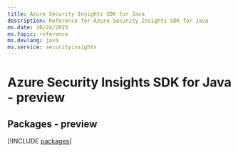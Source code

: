 ```yaml
---
title: Azure Security Insights SDK for Java
description: Reference for Azure Security Insights SDK for Java
ms.date: 10/24/2025
ms.topic: reference
ms.devlang: java
ms.service: securityinsights
---
```

# Azure Security Insights SDK for Java - preview
## Packages - preview
[!INCLUDE [packages](security-insights-index.md)]